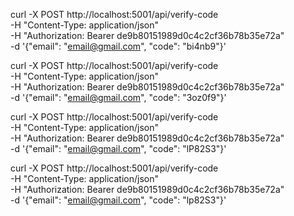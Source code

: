 curl -X POST http://localhost:5001/api/verify-code \
     -H "Content-Type: application/json" \
     -H "Authorization: Bearer de9b80151989d0c4c2cf36b78b35e72a" \
     -d '{"email": "email@gmail.com", "code": "bi4nb9"}'

curl -X POST http://localhost:5001/api/verify-code \
     -H "Content-Type: application/json" \
     -H "Authorization: Bearer de9b80151989d0c4c2cf36b78b35e72a" \
     -d '{"email": "email@gmail.com", "code": "3oz0f9"}'


curl -X POST http://localhost:5001/api/verify-code \
     -H "Content-Type: application/json" \
     -H "Authorization: Bearer de9b80151989d0c4c2cf36b78b35e72a" \
     -d '{"email": "email@gmail.com", "code": "lP82S3"}'

curl -X POST http://localhost:5001/api/verify-code \
     -H "Content-Type: application/json" \
     -H "Authorization: Bearer de9b80151989d0c4c2cf36b78b35e72a" \
     -d '{"email": "email@gmail.com", "code": "lp82S3"}'
